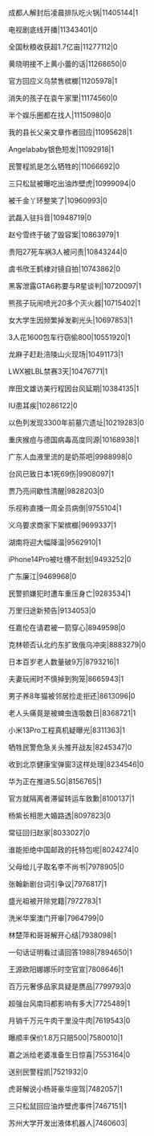 成都人解封后凌晨排队吃火锅|11405144|1

电视剧底线开播|11343401|0

全国秋粮收获超1.7亿亩|11277112|0

黄晓明接不上黄小蕾的话|11268650|0

官方回应义乌禁售槟榔|11205978|1

消失的孩子在袁午家里|11174560|0

半个娱乐圈都在找人|11150980|0

我的县长父亲文章作者回应|11095628|1

Angelababy银色短发|11092918|1

民警程凯是怎么牺牲的|11066692|0

三只松鼠被曝吃出油炸壁虎|10999094|0

被千金丫环整笑了|10960993|0

武磊入驻抖音|10948719|0

赵兮雪终于破了毁容案|10863979|1

贵阳27死车祸3人被问责|10843244|0

虞书欣王鹤棣对镜自拍|10743862|0

黑客泄露GTA6称要与R星谈判|10720097|1

熊孩子玩闹喷光20多个灭火器|10715402|1

女大学生因频繁掉发剃光头|10697853|1

3人花1600包车行窃偷800|10551920|1

龙麻子赶赴涪陵山火现场|10491173|1

LWX被LBL禁赛3天|10476771|1

岸田文雄访美行程因台风延期|10384135|1

IU患耳疾|10286122|0

以色列发现3300年前墓穴遗址|10219283|0

重庆猴痘与德国病毒高度同源|10168938|1

广东人血液里流的是奶茶吧|9988998|0

台风已致日本1死69伤|9908097|1

贾乃亮间歇性清醒|9828203|0

乐视称直播一周全员病倒|9755104|1

义乌要求商家下架槟榔|9699337|1

湖南将迎大幅降温|9562910|1

iPhone14Pro被吐槽不耐划|9493252|0

广东廉江|9469968|0

民警抓嫌犯时遭车重压身亡|9283534|1

万里归途新预告|9134053|0

任嘉伦在请君被一箭穿心|8949598|0

克林顿否认北约东扩致俄乌冲突|8883279|0

日本百岁老人数量破9万|8793216|1

夫妻玩闹时不慎掉到狗笼|8665943|1

男子养8年猫被邻居捡走拒还|8613096|0

老人头痛竟是被蜱虫连吸数日|8368721|1

小米13Pro工程真机疑曝光|8311363|1

牺牲民警危急关头推开战友|8245347|0

收到北京健康宝弹窗3这样处理|8234546|0

华为正在推进5.5G|8156765|1

官方就隔离者滞留转运车致歉|8100137|1

杨紫长相思大婚路透|8097823|0

常征回归赵家|8033027|0

谁能拒绝中国邮政的托特包呢|8024274|0

父母给儿子取名李不尚书|7978905|0

张翰新剧台词引争议|7976817|1

盛光祖被开除党籍|7972783|1

洗米华案澳门开审|7964799|0

林楚萍和哥哥解开心结|7938098|1

一句话证明看过请回答1988|7894650|1

王源欧阳娜娜乐时空官宣|7808646|1

百万元奢侈品家具疑是赝品|7799793|0

超强台风南玛都影响有多大|7725489|1

月销千万元牛肉干里没牛肉|7619543|0

曝顺丰保价1.8万只赔500|7580010|1

嘉之派给老婆准备生日惊喜|7553164|0

送别民警程凯|7521932|0

虎哥解说小杨哥豪华座驾|7482057|1

三只松鼠回应油炸壁虎事件|7467151|1

苏州大学开发出液体机器人|7460603|

